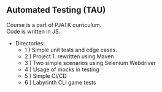 ## Automated Testing (TAU)
Course is a part of PJATK curriculum.\
Code is written in JS.
* Directories:
  * 1 ) Simple unit tests and edge cases.
  * 2 ) Project 1. rewritten using Maven
  * 3 ) Two simple scenarios using Selenium Webdriver
  * 4 ) Usage of mocks in testing
  * 5 ) Simple CI/CD
  * 6 ) Labyrinth CLI game tests